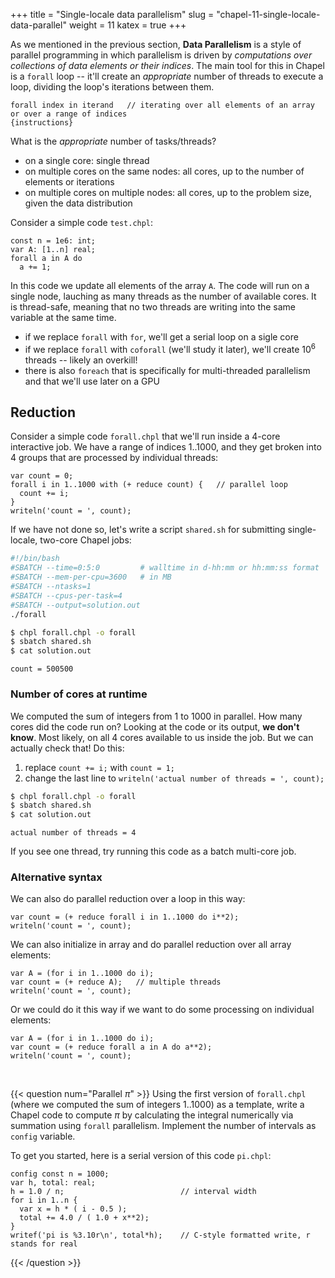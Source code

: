 +++
title = "Single-locale data parallelism"
slug = "chapel-11-single-locale-data-parallel"
weight = 11
katex = true
+++







<!-- ## Parallelizing the Julia set problem -->

<!-- Now let's parallelize this code with `forall`. Copy `juliaSetSerial.chpl` into `juliaSetParallel.chpl` and -->
<!-- start modifying it: -->

<!-- 1. For the outer loop, replace `for` with `forall`. This will produce an error about the scope of variables -->
<!--    `y` and `point`: -->

<!-- ```sh -->
<!-- error: cannot assign to const variable -->
<!-- note: The shadow variable '...' is constant due to forall intents in this loop -->
<!-- ``` -->

<!-- > ### Discussion -->
<!-- > Why do you think this message was produced? How do we solve this problem? -->

<!-- 2. What do we do next? -->

<!-- Once you have the working shared-memory parallel code, study its performance. -->

<!-- > ### Discussion -->
<!-- > Why do you think the code's speed does not scale linearly with the number of cores? -->











As we mentioned in the previous section, **Data Parallelism** is a style of parallel programming in which
parallelism is driven by *computations over collections of data elements or their indices*. The main tool for
this in Chapel is a `forall` loop -- it'll create an *appropriate* number of threads to execute a loop,
dividing the loop's iterations between them.

```chpl
forall index in iterand   // iterating over all elements of an array or over a range of indices
{instructions}
```

What is the *appropriate* number of tasks/threads?

* on a single core: single thread
* on multiple cores on the same nodes: all cores, up to the number of elements or iterations
* on multiple cores on multiple nodes: all cores, up to the problem size, given the data distribution

Consider a simple code `test.chpl`:

```chpl
const n = 1e6: int;
var A: [1..n] real;
forall a in A do
  a += 1;
```

In this code we update all elements of the array `A`. The code will run on a single node, lauching as many
threads as the number of available cores. It is thread-safe, meaning that no two threads are writing into the
same variable at the same time.

* if we replace `forall` with `for`, we'll get a serial loop on a sigle core
* if we replace `forall` with `coforall` (we'll study it later), we'll create $10^6$ threads -- likely an
  overkill!
* there is also `foreach` that is specifically for multi-threaded parallelism and that we'll use later on a GPU

## Reduction

Consider a simple code `forall.chpl` that we'll run inside a 4-core interactive job. We have a range of
indices 1..1000, and they get broken into 4 groups that are processed by individual threads:

```chpl
var count = 0;
forall i in 1..1000 with (+ reduce count) {   // parallel loop
  count += i;
}
writeln('count = ', count);
```

If we have not done so, let's write a script `shared.sh` for submitting single-locale, two-core Chapel jobs:

```sh
#!/bin/bash
#SBATCH --time=0:5:0         # walltime in d-hh:mm or hh:mm:ss format
#SBATCH --mem-per-cpu=3600   # in MB
#SBATCH --ntasks=1
#SBATCH --cpus-per-task=4
#SBATCH --output=solution.out
./forall
```

<!-- $ module load arch/avx2   # not necessary, unless you land on an avx512 node -->
<!-- $ module load chapel-multicore/2.4.0 -->

```sh
$ chpl forall.chpl -o forall
$ sbatch shared.sh
$ cat solution.out
```
```
count = 500500
```

### Number of cores at runtime

We computed the sum of integers from 1 to 1000 in parallel. How many cores did the code run on? Looking at the
code or its output, **we don't know**. Most likely, on all 4 cores available to us inside the job. But we can
actually check that! Do this:

1. replace `count += i;` with `count = 1;`
1. change the last line to `writeln('actual number of threads = ', count);`

```sh
$ chpl forall.chpl -o forall
$ sbatch shared.sh
$ cat solution.out
```
```output
actual number of threads = 4
```

If you see one thread, try running this code as a batch multi-core job.

### Alternative syntax

We can also do parallel reduction over a loop in this way:

```chpl
var count = (+ reduce forall i in 1..1000 do i**2);
writeln('count = ', count);
```

We can also initialize in array and do parallel reduction over all array elements:

```chpl
var A = (for i in 1..1000 do i);
var count = (+ reduce A);   // multiple threads
writeln('count = ', count);
```

Or we could do it this way if we want to do some processing on individual elements:

```chpl
var A = (for i in 1..1000 do i);
var count = (+ reduce forall a in A do a**2);
writeln('count = ', count);
```






&nbsp;

{{< question num="Parallel $\pi$" >}}<!-- Data.1 -->
Using the first version of `forall.chpl` (where we computed the sum of integers 1..1000) as a template, write
a Chapel code to compute $\pi$ by calculating the integral numerically via summation using `forall`
parallelism. Implement the number of intervals as `config` variable.

To get you started, here is a serial version of this code `pi.chpl`:
```chpl
config const n = 1000;
var h, total: real;
h = 1.0 / n;                          // interval width
for i in 1..n {
  var x = h * ( i - 0.5 );
  total += 4.0 / ( 1.0 + x**2);
}
writef('pi is %3.10r\n', total*h);    // C-style formatted write, r stands for real
```
{{< /question >}}

<!-- We finish this section by providing an example of how you can organize a data-parallel, shared-memory -->
<!-- `forall` loop for the 2D heat transfer solver (without writing the full code): -->
<!-- ```chpl -->
<!-- config const rows = 100, cols = 100; -->
<!-- const rowStride = 34, colStride = 25;    // each block has 34 rows and 25 columns => 3x4 blocks -->
<!-- forall (r,c) in {1..rows,1..cols} by (rowStride,colStride) {   // nested c-loop inside r-loop -->
<!-- 																  // 12 iterations, up to 12 threads -->
<!--   for i in r..min(r+rowStride-1,rows) {     // serial i-loop inside each block -->
<!-- 	for j in c..min(c+colStride-1,cols) {   // serial j-loop inside each block -->
<!-- 	  Tnew[i,j] = 0.25 * (T[i-1,j] + T[i+1,j] + T[i,j-1] + T[i,j+1]); -->
<!-- 	} -->
<!--   } -->
<!-- } -->
<!-- ``` -->
